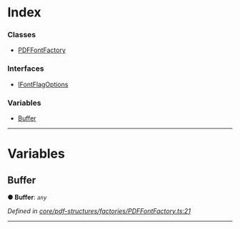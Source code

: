 

# Index

### Classes

* [PDFFontFactory](../classes/_core_pdf_structures_factories_pdffontfactory_.pdffontfactory.md)

### Interfaces

* [IFontFlagOptions](../interfaces/_core_pdf_structures_factories_pdffontfactory_.ifontflagoptions.md)

### Variables

* [Buffer](_core_pdf_structures_factories_pdffontfactory_.md#buffer)

---

# Variables

<a id="buffer"></a>

##  Buffer

**● Buffer**: *`any`*

*Defined in [core/pdf-structures/factories/PDFFontFactory.ts:21](https://github.com/Hopding/pdf-lib/blob/fbaf7a9/src/core/pdf-structures/factories/PDFFontFactory.ts#L21)*

___

